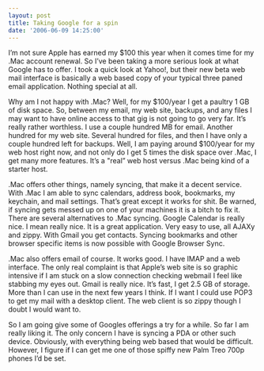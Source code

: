 ```yaml
---
layout: post
title: Taking Google for a spin
date: '2006-06-09 14:25:00'
---
```


I’m not sure Apple has earned my $100 this year when it comes time for my .Mac account renewal. So I’ve been taking a more serious look at what Google has to offer. I took a quick look at Yahoo!, but their new beta web mail interface is basically a web based copy of your typical three paned email application. Nothing special at all.

Why am I not happy with .Mac? Well, for my $100/year I get a paultry 1 GB of disk space. So, between my email, my web site, backups, and any files I may want to have online access to that gig is not going to go very far. It’s really rather worthless. I use a couple hundred MB for email. Another hundred for my web site. Several hundred for files, and then I have only a couple hundred left for backups. Well, I am paying around $100/year for my web host right now, and not only do I get 5 times the disk space over .Mac, I get many more features. It’s a "real” web host versus .Mac being kind of a starter host.

.Mac offers other things, namely syncing, that make it a decent service. With .Mac I am able to sync calendars, address book, bookmarks, my keychain, and mail settings. That’s great except it works for shit. Be warned, if syncing gets messed up on one of your machines it is a bitch to fix it. There are several alternatives to .Mac syncing. Google Calendar is really nice. I mean really nice. It is a great application. Very easy to use, all AJAXy and zippy. With Gmail you get contacts. Syncing bookmarks and other browser specific items is now possible with Google Browser Sync.

.Mac also offers email of course. It works good. I have IMAP and a web interface. The only real complaint is that Apple’s web site is so graphic intensive if I am stuck on a slow connection checking webmail I feel like stabbing my eyes out. Gmail is really nice. It’s fast, I get 2.5 GB of storage. More than I can use in the next few years I think. If I want I could use POP3 to get my mail with a desktop client. The web client is so zippy though I doubt I would want to.

So I am going give some of Googles offerings a try for a while. So far I am really liking it. The only concern I have is syncing a PDA or other such device. Obviously, with everything being web based that would be difficult. However, I figure if I can get me one of those spiffy new Palm Treo 700p phones I’d be set.